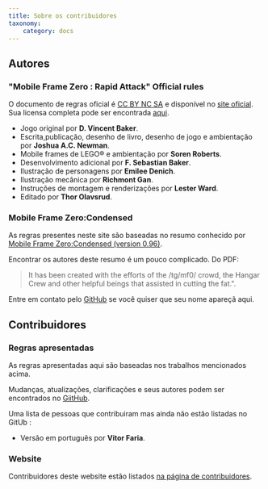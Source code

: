 ```yaml
---
title: Sobre os contribuidores
taxonomy:
    category: docs
---
```


## Autores

### "Mobile Frame Zero : Rapid Attack" Official rules

O documento de regras oficial é [CC BY NC SA](https://creativecommons.org/licenses/by-nc-sa/2.0/)
e disponível no [site oficial](http://mobileframezero.com/mfz/). Sua licensa completa pode ser encontrada  [aqui](https://creativecommons.org/licenses/by-nc-sa/2.0/legalcode).

* Jogo original por **D. Vincent Baker**.
* Escrita,publicação, desenho de livro, desenho de jogo e ambientação por **Joshua A.C. Newman**.
* Mobile frames de LEGO® e ambientação por **Soren Roberts**.
* Desenvolvimento adicional por **F. Sebastian Baker**.
* Ilustração de personagens por **Emilee Denich**.
* Ilustração mecânica por **Richmont Gan**.
* Instruções de montagem e renderizações por **Lester Ward**.
* Editado por **Thor Olavsrud**.

### Mobile Frame Zero:Condensed

As regras presentes neste site são baseadas no resumo conhecido por [Mobile Frame Zero:Condensed (version 0.96)](http://mobileframehangar.com/viewtopic.php?f=32&t=4510).

Encontrar os autores deste resumo é um pouco complicado. Do PDF:
> It has been created with the efforts of the /tg/mf0/ crowd, the Hangar Crew and other helpful beings that assisted in cutting the fat.".

Entre em contato pelo [GitHub](https://github.com/jdubuisson/mfz-ra-rules) se você quiser que seu nome apareçã aqui.

## Contribuidores

### Regras apresentadas

As regras apresentadas aqui são baseadas nos trabalhos mencionados acima.

Mudanças, atualizações, clarificações e seus autores podem ser encontrados no [GiitHub](https://github.com/jdubuisson/mfz-ra-rules).

Uma lista de pessoas que contribuiram mas ainda não estão listadas no GitUb :
* Versão em português por **Vitor Faria**.

### Website

Contribuidores deste website estão listados [na página de contribuidores](https://github.com/jdubuisson/mfz-ra-rules/graphs/contributors).
